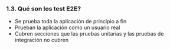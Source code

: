 ### 1.3. Qué son los test E2E?

* Se prueba toda la aplicación de principio a fin <!-- .element: class="fragment" -->
* Prueban la aplicación como un usuario real <!-- .element: class="fragment" -->
* Cubren secciones que las pruebas unitarias y las pruebas de integración no cubren <!-- .element: class="fragment" -->

